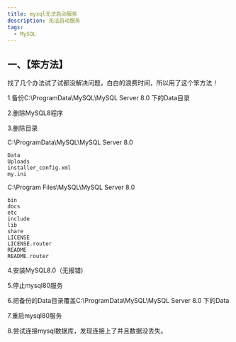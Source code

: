 ```yaml
---
title: mysql无法启动服务
description: 无法启动服务
tags:
  - MySQL
---
```


## 一、【笨方法】
找了几个办法试了试都没解决问题，白白的浪费时间，所以用了这个笨方法！

1.备份C:\ProgramData\MySQL\MySQL Server 8.0 下的Data目录

2.删除MySQL8程序

3.删除目录

C:\ProgramData\MySQL\MySQL Server 8.0
```
Data
Uploads
installer_config.xml
my.ini
```

C:\Program Files\MySQL\MySQL Server 8.0
```
bin
docs
etc
include
lib
share
LICENSE
LICENSE.router
README
README.router
```

4.安装MySQL8.0（无报错)

5.停止mysql80服务

6.把备份的Data目录覆盖C:\ProgramData\MySQL\MySQL Server 8.0 下的Data

7.重启mysql80服务

8.尝试连接mysql数据库，发现连接上了并且数据没丢失。
